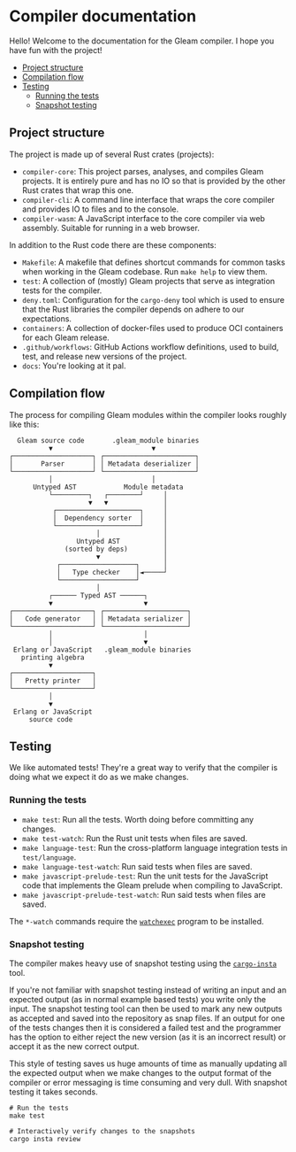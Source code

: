 # Compiler documentation

Hello! Welcome to the documentation for the Gleam compiler. I hope you have fun
with the project!

<!-- vscode-markdown-toc -->
* [Project structure](#Projectstructure)
* [Compilation flow](#Compilationflow)
* [Testing](#Testing)
	* [Running the tests](#Runningthetests)
	* [Snapshot testing](#Snapshottesting)

<!-- vscode-markdown-toc-config
	numbering=false
	autoSave=true
	/vscode-markdown-toc-config -->
<!-- /vscode-markdown-toc -->

## <a name='Projectstructure'></a>Project structure

The project is made up of several Rust crates (projects):

- `compiler-core`: This project parses, analyses, and compiles Gleam projects.
  It is entirely pure and has no IO so that is provided by the other Rust crates
  that wrap this one.
- `compiler-cli`: A command line interface that wraps the core compiler and
  provides IO to files and to the console.
- `compiler-wasm`: A JavaScript interface to the core compiler via web assembly.
  Suitable for running in a web browser.

In addition to the Rust code there are these components:

- `Makefile`: A makefile that defines shortcut commands for common tasks when
  working in the Gleam codebase. Run `make help` to view them.
- `test`: A collection of (mostly) Gleam projects that serve as integration tests for the
  compiler.
- `deny.toml`: Configuration for the `cargo-deny` tool which is used to ensure
  that the Rust libraries the compiler depends on adhere to our expectations.
- `containers`: A collection of docker-files used to produce OCI containers for
  each Gleam release.
- `.github/workflows`: GitHub Actions workflow definitions, used to build, test,
  and release new versions of the project.
- `docs`: You're looking at it pal.

## <a name='Compilationflow'></a>Compilation flow

The process for compiling Gleam modules within the compiler looks roughly like
this:

```text
  Gleam source code       .gleam_module binaries
          ▼                         ▼
┌────────────────────┐ ┌───────────────────────┐
│       Parser       │ │ Metadata deserializer │
└────────────────────┘ └───────────────────────┘
          │                         │
      Untyped AST            Module metadata
          └─────────┐   ┌────────┘     │
                    ▼   ▼              │
           ┌─────────────────────┐     │
           │  Dependency sorter  │     │
           └─────────────────────┘     │
                      │                │
                 Untyped AST           │
              (sorted by deps)         │
                      ▼                │
            ┌───────────────────┐      │
            │   Type checker    │◄─────┘
            └───────────────────┘
                      │
          ┌────── Typed AST ──────┐
          ▼                       ▼
┌────────────────────┐ ┌─────────────────────┐
│   Code generator   │ │ Metadata serializer │
└────────────────────┘ └─────────────────────┘
          │                       │
          │                       ▼
 Erlang or JavaScript   .gleam_module binaries
   printing algebra
          ▼
┌────────────────────┐
│   Pretty printer   │
└────────────────────┘
          │
          ▼
 Erlang or JavaScript 
     source code
```

## <a name='Testing'></a>Testing 

We like automated tests! They're a great way to verify that the compiler is
doing what we expect it do as we make changes.

### <a name='Runningthetests'></a>Running the tests

- `make test`: Run all the tests. Worth doing before committing any changes.
- `make test-watch`: Run the Rust unit tests when files are saved.
- `make language-test`: Run the cross-platform language integration tests in
  `test/language`.
- `make language-test-watch`: Run said tests when files are saved.
- `make javascript-prelude-test`: Run the unit tests for the JavaScript code
  that implements the Gleam prelude when compiling to JavaScript.
- `make javascript-prelude-test-watch`: Run said tests when files are saved.

The `*-watch` commands require the [`watchexec`][watchexec] program to be
installed.

### <a name='Snapshottesting'></a>Snapshot testing

The compiler makes heavy use of snapshot testing using the
[`cargo-insta`][cargo-insta] tool.

[cargo-insta]: https://github.com/mitsuhiko/insta
[watchexec]: https://github.com/watchexec/watchexec

If you're not familiar with snapshot testing instead of writing an input and an
expected output (as in normal example based tests) you write only the input. The
snapshot testing tool can then be used to mark any new outputs as accepted and
saved into the repository as snap files. If an output for one of the tests
changes then it is considered a failed test and the programmer has the option to
either reject the new version (as it is an incorrect result) or accept it as the
new correct output.

This style of testing saves us huge amounts of time as manually updating all the
expected output when we make changes to the output format of the compiler or
error messaging is time consuming and very dull. With snapshot testing it takes
seconds.

```shell
# Run the tests
make test

# Interactively verify changes to the snapshots
cargo insta review
```

